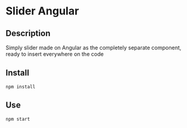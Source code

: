 # Slider Angular 

## Description 

Simply slider made on Angular as the completely separate component, ready to insert everywhere on the code

## Install 

`npm install`

## Use

`npm start`
